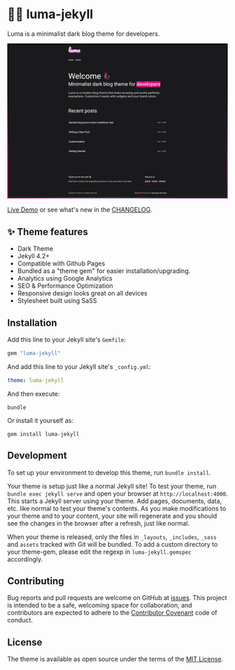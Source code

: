 # 🧞‍♀️ luma-jekyll

Luma is a minimalist dark blog theme for developers.

<img src="./screenshot.png"/>

[Live Demo](https://alexsandro-sa.com.br/luma-jekyll) or see what's new in the [CHANGELOG](https://github.com/AlexsandroSA/luma-jekyll/blob/main/CHANGELOG.md).

## ✨ Theme features

- Dark Theme
- Jekyll 4.2+
- Compatible with Github Pages
- Bundled as a "theme gem" for easier installation/upgrading.
- Analytics using Google Analytics
- SEO & Performance Optimization
- Responsive design looks great on all devices
- Stylesheet built using SaSS

## Installation

Add this line to your Jekyll site's `Gemfile`:

```ruby
gem "luma-jekyll"
```

And add this line to your Jekyll site's `_config.yml`:

```yaml
theme: luma-jekyll
```

And then execute:

```
bundle
```

Or install it yourself as:

```
gem install luma-jekyll
```

## Development

To set up your environment to develop this theme, run `bundle install`.

Your theme is setup just like a normal Jekyll site! To test your theme, run `bundle exec jekyll serve` and open your browser at `http://localhost:4000`. This starts a Jekyll server using your theme. Add pages, documents, data, etc. like normal to test your theme's contents. As you make modifications to your theme and to your content, your site will regenerate and you should see the changes in the browser after a refresh, just like normal.

When your theme is released, only the files in `_layouts`, `_includes`, `_sass` and `assets` tracked with Git will be bundled.
To add a custom directory to your theme-gem, please edit the regexp in `luma-jekyll.gemspec` accordingly.

## Contributing

Bug reports and pull requests are welcome on GitHub at [issues](https://github.com/AlexsandroSA/luma-jekyll). This project is intended to be a safe, welcoming space for collaboration, and contributors are expected to adhere to the [Contributor Covenant](https://www.contributor-covenant.org/) code of conduct.

## License

The theme is available as open source under the terms of the [MIT License](https://opensource.org/licenses/MIT).
